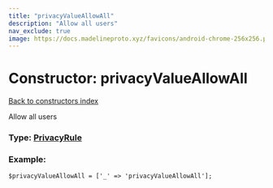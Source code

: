 ```yaml
---
title: "privacyValueAllowAll"
description: "Allow all users"
nav_exclude: true
image: https://docs.madelineproto.xyz/favicons/android-chrome-256x256.png
---
```

# Constructor: privacyValueAllowAll  
[Back to constructors index](/API_docs/constructors/index.html)



Allow all users




### Type: [PrivacyRule](/API_docs/types/PrivacyRule.html)


### Example:

```
$privacyValueAllowAll = ['_' => 'privacyValueAllowAll'];
```  
